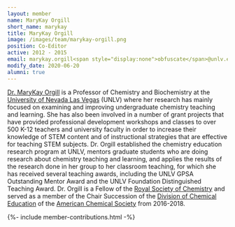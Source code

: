 ```yaml
---
layout: member
name: MaryKay Orgill
short_name: marykay
title: MaryKay Orgill
image: /images/team/marykay-orgill.png
position: Co-Editor
active: 2012 - 2015
email: marykay.orgill<span style="display:none">obfuscate</span>@unlv.edu
modify_date: 2020-06-20  
alumni: true
---
```


[Dr. MaryKay Orgill](https://www.unlv.edu/people/marykay-orgill) is a Professor of Chemistry and Biochemistry at the [University of Nevada Las Vegas](https://www.unlv.edu) (UNLV) where her research has mainly focused on examining and improving undergraduate chemistry teaching and learning. She has also been involved in a number of grant projects that have provided professional development workshops and classes to over 500 K-12 teachers and university faculty in order to increase their knowledge of STEM content and of instructional strategies that are effective for teaching STEM subjects. Dr. Orgill established the chemistry education research program at UNLV, mentors graduate students who are doing research about chemistry teaching and learning, and applies the results of the research done in her group to her classroom teaching, for which she has received several teaching awards, including the UNLV GPSA Outstanding Mentor Award and the UNLV Foundation Distinguished Teaching Award. Dr. Orgill is a Fellow of the [Royal Society of Chemistry](http://www.rsc.org/) and served as a member of the Chair Succession of the [Division of Chemical Education](http://www.divched.org) of the [American Chemical Society](https://www.acs.org/content/acs/en.html) from 2016-2018.

{%- include member-contributions.html -%}
